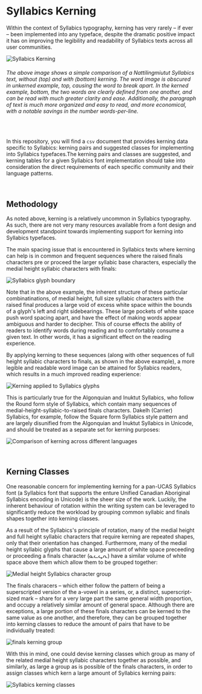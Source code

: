 # Syllabics Kerning
Within the context of Syllabics typography, kerning has very rarely – if ever – been implemented into any typeface, despite the dramatic positive impact it has on improving the legibility and readability of Syllabics texts across all user communities. 

![Syllabics Kerning](/figures/syllabics-kerning.png)
###### The above image shows a simple comparison of a Nattilingmiutut Syllabics text, without (top) and with (bottom) kerning. The word image is obscured in unkerned example, top, causing the word to break apart. In the kerned example, bottom, the two words are clearly defined from one another, and can be read with much greater clarity and ease. Additionally, the paragraph of text is much more organized and easy to read, and more economical, with a notable savings in the number words-per-line.
<br>


In this repository, you will find a `csv` document that provides kerning data specific to Syllabics: kerning pairs and suggested classes for implementing into Syllabics typefaces.The kerning pairs and classes are suggested, and kerning tables for a given Syllabics font implementation should take into consideration the direct requirements of each specific community and their language patterns.

<br>

## Methodology
As noted above, kerning is a relatively uncommon in Syllabics typography. As such, there are not very many resources available from a font design and development standpoint towards implementing support for kerning into Syllabics typefaces.

The main spacing issue that is encountered in Syllabics texts where kerning can help is in common and frequent sequences where the raised finals characters pre or proceed the larger syllabic base characters, especially the medial height syllabic characters with finals:

![Syllabics glyph boundary](/figures/syllabics-kerning-glyph-bounds.png)

Note that in the above example, the inherent structure of these particular combinatinations, of medial height, full size syllabic characters with the raised final produces a large void of excess white space within the bounds of a glyph's left and right sidebearings. These large pockets of white space push word spacing apart, and have the effect of making words appear ambiguous and harder to decipher. This of course effects the ability of readers to identify words during reading and to comfortably consume a given text. In other words, it has a significant effect on the reading experience.

By applying kerning to these sequences (along with other sequences of full height syllabic characters to finals, as shown in the above example), a more legible and readable word image can be attained for Syllabics readers, which results in a much improved reading experience:

![Kerning applied to Syllabics glyphs](/figures/syllabics-kerning-applied.png)

This is particularly true for the Algonquian and Inuktut Syllabics, who follow the Round form style of Syllabics, which contain many sequences of medial-height-syllabic-to-raised finals characters. Dakelh (Carrier) Syllabics, for example, follow the Square form Syllabics style pattern and are largely disunified from the Algonquian and Inuktut Syllabics in Unicode, and should be treated as a separate set for kerning purposes:

![Comparison of kerning across different languages](/figures/syllabics-kerning-languages.png)

<br>

## Kerning Classes
One reasonable concern for implementing kerning for a pan-UCAS Syllabics font (a Syllabics font that supports the enture Unified Canadian Aboriginal Syllabics encoding in Unicode) is the sheer size of the work. Luckily, the inherent behaviour of rotation within the writing system can be leveraged to significantly reduce the workload by grouping common syllabic and finals shapes together into kerning classes.

As a result of the Syllabics's principle of rotation, many of the medial height and full height syllabic characters that require kerning are repeated shapes, only that their orientation has changed. Furthermore, many of the medial height syllabic glyphs that cause a large amount of white space preceeding or proceeding a finals character (ᓇᓚᖤᕆ) have a similar volume of white space above them which allow them to be grouped together:

![Medial height Syllabics character group](/figures/medial-syllabic-group.png)

The finals characers – which either follow the pattern of being a superscripted version of the a-vowel in a series, or, a distinct, superscript-sized mark – share for a very large part the same general width proportion, and occupy a relatively similar amount of general space. Although there are exceptions, a large portion of these finals characters can be kerned to the same value as one another, and therefore, they can be grouped together into kerning classes to reduce the amount of pairs that have to be individually treated:

![finals kerning group](/figures/syllabics-kerning-finals-groups.png)

With this in mind, one could devise kerning classes which group as many of the related medial height syllabic characters together as possible, and similarly, as large a group as is possible of the finals characters, in order to assign classes which kern a large amount of Syllabics kerning pairs:

![Syllabics kerning classes](/figures/syllabics-kerning-classes.png)




